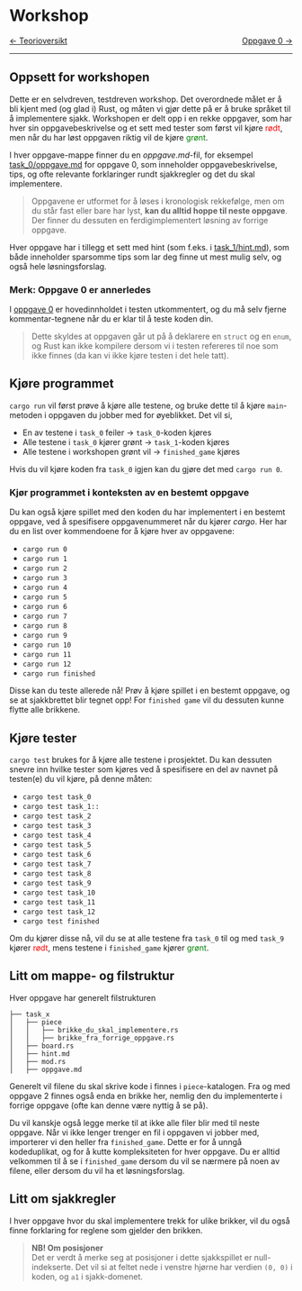 # Workshop

<span style="justify-content: space-between; display: flex"><span>
    [← Teorioversikt](./teori.md)
</span> <span>
    [Oppgave 0 →](../src/task_0/oppgave.md)
</span></span>

___

## Oppsett for workshopen
Dette er en selvdreven, testdreven workshop. Det overordnede målet er å bli kjent med (og glad i) Rust, og måten vi
gjør dette på er å bruke språket til å implementere sjakk. Workshopen er delt opp i en rekke oppgaver, som har hver sin
oppgavebeskrivelse og et sett med tester som først vil kjøre <span style="color: red">rødt</span>, men når du har løst
oppgaven riktig vil de kjøre <span style="color: green">grønt</span>.

I hver oppgave-mappe finner du en _oppgave.md_-fil, for eksempel [task_0/oppgave.md](../src/task_0/oppgave.md) for 
oppgave 0, som inneholder oppgavebeskrivelse, tips, og ofte relevante forklaringer rundt sjakkregler og det du skal 
implementere.

> Oppgavene er utformet for å løses i kronologisk rekkefølge, men om du står fast eller bare har lyst, **kan du alltid hoppe
til neste oppgave**. Der finner du dessuten en ferdigimplementert løsning av forrige oppgave.

Hver oppgave har i tillegg
et sett med hint (som f.eks. i [task_1/hint.md](../src/task_1/hint.md)), som både inneholder sparsomme tips som lar deg
finne ut mest mulig selv, og også hele løsningsforslag.

### Merk: Oppgave 0 er annerledes
I [oppgave 0](../src/task_0/oppgave.md) er hovedinnholdet i testen utkommentert, og du må selv fjerne 
kommentar-tegnene når du er klar til å teste koden din.
> Dette skyldes at oppgaven går ut på å deklarere en `struct` og en `enum`, og Rust kan ikke kompilere dersom
> vi i testen refereres til noe som ikke finnes (da kan vi ikke kjøre testen i det hele tatt).

## Kjøre programmet
`cargo run` vil først prøve å kjøre alle testene, og bruke dette til å kjøre `main`-metoden i oppgaven du jobber med for
øyeblikket. Det vil si,

* En av testene i `task_0` feiler → `task_0`-koden kjøres
* Alle testene i `task_0` kjører grønt → `task_1`-koden kjøres
* Alle testene i workshopen grønt vil → `finished_game` kjøres

Hvis du vil kjøre koden fra `task_0` igjen kan du gjøre det med `cargo run 0`.

### Kjør programmet i konteksten av en bestemt oppgave
Du kan også kjøre spillet med den koden du har implementert i en bestemt oppgave, ved å spesifisere oppgavenummeret når
du kjører _cargo_. Her har du en list over kommendoene for å kjøre hver av oppgavene:

* `cargo run 0`
* `cargo run 1`
* `cargo run 2`
* `cargo run 3`
* `cargo run 4`
* `cargo run 5`
* `cargo run 6`
* `cargo run 7`
* `cargo run 8`
* `cargo run 9`
* `cargo run 10`
* `cargo run 11`
* `cargo run 12`
* `cargo run finished`

Disse kan du teste allerede nå! Prøv å kjøre spillet i en bestemt oppgave, og se at sjakkbrettet blir tegnet opp! For
`finished game` vil du dessuten kunne flytte alle brikkene.

## Kjøre tester
`cargo test` brukes for å kjøre alle testene i prosjektet. Du kan dessuten snevre inn hvilke tester som kjøres ved å
spesifisere en del av navnet på testen(e) du vil kjøre, på denne måten:

* `cargo test task_0`
* `cargo test task_1::`
* `cargo test task_2`
* `cargo test task_3`
* `cargo test task_4`
* `cargo test task_5`
* `cargo test task_6`
* `cargo test task_7`
* `cargo test task_8`
* `cargo test task_9`
* `cargo test task_10`
* `cargo test task_11`
* `cargo test task_12`
* `cargo test finished`

Om du kjører disse nå, vil du se at alle testene fra `task_0` til og med `task_9` kjører
<span style="color: red">rødt</span>, mens testene i `finished_game` kjører <span style="color: green">grønt</span>.

## Litt om mappe- og filstruktur
Hver oppgave har generelt filstrukturen
```
├── task_x
│   ├── piece
│   │   ├── brikke_du_skal_implementere.rs
│   │   ├── brikke_fra_forrige_oppgave.rs
│   ├── board.rs
│   ├── hint.md
│   ├── mod.rs
│   ├── oppgave.md
```

Generelt vil filene du skal skrive kode i finnes i `piece`-katalogen. Fra og med oppgave 2 finnes også enda en brikke her,
nemlig den du implementerte i forrige oppgave (ofte kan denne være nyttig å se på).

Du vil kanskje også legge merke til at ikke alle filer blir med til neste oppgave. Når vi ikke lenger trenger en fil i
oppgaven vi jobber med, importerer vi den heller fra `finished_game`. Dette er for å unngå kodeduplikat, og for å kutte
kompleksiteten for hver oppgave. Du er alltid velkommen til å se i `finished_game` dersom du vil se nærmere på noen av
filene, eller dersom du vil ha et løsningsforslag.

## Litt om sjakkregler
I hver oppgave hvor du skal implementere trekk for ulike brikker, vil du også finne forklaring for reglene som 
gjelder den brikken.

> **NB! Om posisjoner**  
> Det er verdt å merke seg at posisjoner i dette sjakkspillet er null-indekserte. Det vil si at feltet nede i 
> venstre hjørne har verdien `(0, 0)` i koden, og `a1` i sjakk-domenet.
